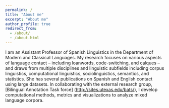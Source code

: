 ```yaml
---
permalink: /
title: "About me"
excerpt: "About me"
author_profile: true
redirect_from: 
  - /about/
  - /about.html
---
```


I am an Assistant Professor of Spanish Linguistics in the Department of Modern and Classical Languages. My research focuses on various aspects of language contact – including loanwords, code-switching, and calques – and draws from multiple disciplines and linguistic subfields including corpus linguistics, computational linguistics, sociolinguistics, semantics, and statistics. She has several publications on Spanish and English contact using large datasets. In collaborating with the external research group, [Bilingual Annotation Task force] (http://sites.utexas.edu/bats/), I develop computational methods, metrics and visualizations to analyze mixed language corpora.

